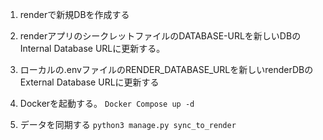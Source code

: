 1. renderで新規DBを作成する

1. renderアプリのシークレットファイルのDATABASE-URLを新しいDBのInternal Database URLに更新する。

1. ローカルの.envファイルのRENDER_DATABASE_URLを新しいrenderDBのExternal Database URLに更新する

1. Dockerを起動する。
``` Docker Compose up -d ```

1. データを同期する
``` python3 manage.py sync_to_render ```
